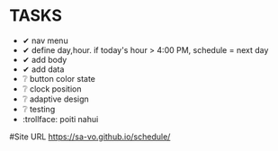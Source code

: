 # TASKS

- ✔ nav menu
- ✔ define day,hour. if today's hour > 4:00 PM, schedule = next day
- ✔ add body
- ✔ add data
- ❔ button color state
- ❔ clock position
- ❔ adaptive design
- ❔ testing
- :trollface:	 poiti nahui


#Site URL
https://sa-vo.github.io/schedule/
